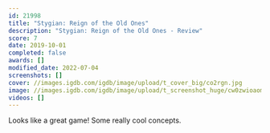 ```yaml
---
id: 21998
title: "Stygian: Reign of the Old Ones"
description: "Stygian: Reign of the Old Ones - Review"
score: 7
date: 2019-10-01
completed: false
awards: []
modified_date: 2022-07-04
screenshots: []
cover: //images.igdb.com/igdb/image/upload/t_cover_big/co2rgn.jpg
image: //images.igdb.com/igdb/image/upload/t_screenshot_huge/cw0zwioaom6iney5c5ch.jpg
videos: []
---
```

Looks like a great game! Some really cool concepts.